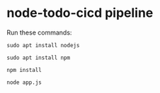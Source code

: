 # node-todo-cicd pipeline 

Run these commands:


`sudo apt install nodejs`


`sudo apt install npm`


`npm install`

`node app.js`
